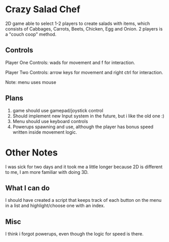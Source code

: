 # Crazy Salad Chef

2D game able to select 1-2 players to create salads with items, which consists of Cabbages, Carrots, Beets, Chicken, Egg and Onion. 2 players is a "couch coop" method.

## Controls
Player One Controls: wads for movement and f for interaction.

Player Two Controls: arrow keys for movement and right ctrl for interaction.

Note: menu uses mouse

## Plans
1) game should use gamepad/joystick control
2) Should implement new Input system in the future, but i like the old one :)
3) Menu should use keyboard controls
4) Powerups spawning and use, although the player has bonus speed written inside movement logic.


# Other Notes
I was sick for two days and it took me a little longer because 2D is different to me, I am more familiar with doing 3D.

## What I can do
I should have created a script that keeps track of each button on the menu in a list and highlight/choose one with an index.

## Misc
I think i forgot powerups, even though the logic for speed is there.

